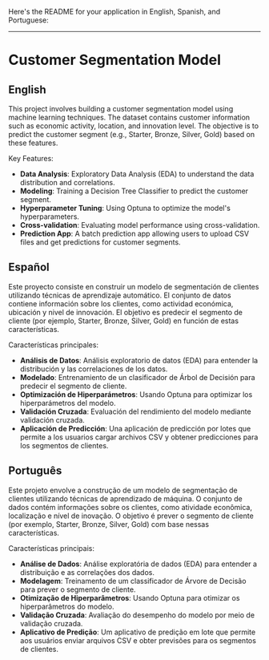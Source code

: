 Here's the README for your application in English, Spanish, and Portuguese:

---

# Customer Segmentation Model

## English

This project involves building a customer segmentation model using machine learning techniques. The dataset contains customer information such as economic activity, location, and innovation level. The objective is to predict the customer segment (e.g., Starter, Bronze, Silver, Gold) based on these features.

Key Features:

- **Data Analysis**: Exploratory Data Analysis (EDA) to understand the data distribution and correlations.
- **Modeling**: Training a Decision Tree Classifier to predict the customer segment.
- **Hyperparameter Tuning**: Using Optuna to optimize the model's hyperparameters.
- **Cross-validation**: Evaluating model performance using cross-validation.
- **Prediction App**: A batch prediction app allowing users to upload CSV files and get predictions for customer segments.

## Español

Este proyecto consiste en construir un modelo de segmentación de clientes utilizando técnicas de aprendizaje automático. El conjunto de datos contiene información sobre los clientes, como actividad económica, ubicación y nivel de innovación. El objetivo es predecir el segmento de cliente (por ejemplo, Starter, Bronze, Silver, Gold) en función de estas características.

Características principales:

- **Análisis de Datos**: Análisis exploratorio de datos (EDA) para entender la distribución y las correlaciones de los datos.
- **Modelado**: Entrenamiento de un clasificador de Árbol de Decisión para predecir el segmento de cliente.
- **Optimización de Hiperparámetros**: Usando Optuna para optimizar los hiperparámetros del modelo.
- **Validación Cruzada**: Evaluación del rendimiento del modelo mediante validación cruzada.
- **Aplicación de Predicción**: Una aplicación de predicción por lotes que permite a los usuarios cargar archivos CSV y obtener predicciones para los segmentos de clientes.

## Português

Este projeto envolve a construção de um modelo de segmentação de clientes utilizando técnicas de aprendizado de máquina. O conjunto de dados contém informações sobre os clientes, como atividade econômica, localização e nível de inovação. O objetivo é prever o segmento de cliente (por exemplo, Starter, Bronze, Silver, Gold) com base nessas características.

Características principais:

- **Análise de Dados**: Análise exploratória de dados (EDA) para entender a distribuição e as correlações dos dados.
- **Modelagem**: Treinamento de um classificador de Árvore de Decisão para prever o segmento de cliente.
- **Otimização de Hiperparâmetros**: Usando Optuna para otimizar os hiperparâmetros do modelo.
- **Validação Cruzada**: Avaliação do desempenho do modelo por meio de validação cruzada.
- **Aplicativo de Predição**: Um aplicativo de predição em lote que permite aos usuários enviar arquivos CSV e obter previsões para os segmentos de clientes.
